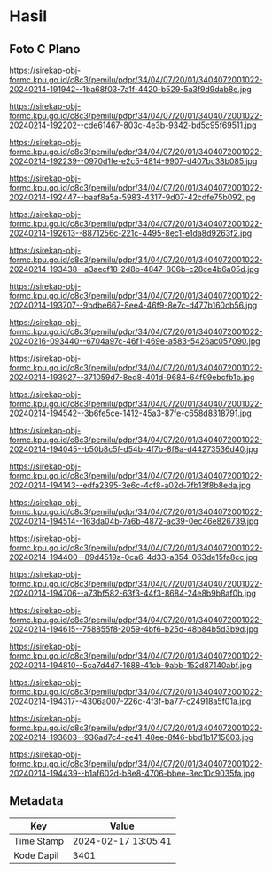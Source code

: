 # Hasil

## Foto C Plano

https://sirekap-obj-formc.kpu.go.id/c8c3/pemilu/pdpr/34/04/07/20/01/3404072001022-20240214-191942--1ba68f03-7a1f-4420-b529-5a3f9d9dab8e.jpg

https://sirekap-obj-formc.kpu.go.id/c8c3/pemilu/pdpr/34/04/07/20/01/3404072001022-20240214-192202--cde61467-803c-4e3b-9342-bd5c95f69511.jpg

https://sirekap-obj-formc.kpu.go.id/c8c3/pemilu/pdpr/34/04/07/20/01/3404072001022-20240214-192239--0970d1fe-e2c5-4814-9907-d407bc38b085.jpg

https://sirekap-obj-formc.kpu.go.id/c8c3/pemilu/pdpr/34/04/07/20/01/3404072001022-20240214-192447--baaf8a5a-5983-4317-9d07-42cdfe75b092.jpg

https://sirekap-obj-formc.kpu.go.id/c8c3/pemilu/pdpr/34/04/07/20/01/3404072001022-20240214-192613--8871256c-221c-4495-8ec1-e1da8d9263f2.jpg

https://sirekap-obj-formc.kpu.go.id/c8c3/pemilu/pdpr/34/04/07/20/01/3404072001022-20240214-193438--a3aecf18-2d8b-4847-806b-c28ce4b6a05d.jpg

https://sirekap-obj-formc.kpu.go.id/c8c3/pemilu/pdpr/34/04/07/20/01/3404072001022-20240214-193707--9bdbe667-8ee4-46f9-8e7c-d477b160cb56.jpg

https://sirekap-obj-formc.kpu.go.id/c8c3/pemilu/pdpr/34/04/07/20/01/3404072001022-20240216-093440--6704a97c-46f1-469e-a583-5426ac057090.jpg

https://sirekap-obj-formc.kpu.go.id/c8c3/pemilu/pdpr/34/04/07/20/01/3404072001022-20240214-193927--371059d7-8ed8-401d-9684-64f99ebcfb1b.jpg

https://sirekap-obj-formc.kpu.go.id/c8c3/pemilu/pdpr/34/04/07/20/01/3404072001022-20240214-194542--3b6fe5ce-1412-45a3-87fe-c658d8318791.jpg

https://sirekap-obj-formc.kpu.go.id/c8c3/pemilu/pdpr/34/04/07/20/01/3404072001022-20240214-194045--b50b8c5f-d54b-4f7b-8f8a-d44273536d40.jpg

https://sirekap-obj-formc.kpu.go.id/c8c3/pemilu/pdpr/34/04/07/20/01/3404072001022-20240214-194143--edfa2395-3e6c-4cf8-a02d-7fb13f8b8eda.jpg

https://sirekap-obj-formc.kpu.go.id/c8c3/pemilu/pdpr/34/04/07/20/01/3404072001022-20240214-194514--163da04b-7a6b-4872-ac39-0ec46e826739.jpg

https://sirekap-obj-formc.kpu.go.id/c8c3/pemilu/pdpr/34/04/07/20/01/3404072001022-20240214-194400--89d4519a-0ca6-4d33-a354-063de15fa8cc.jpg

https://sirekap-obj-formc.kpu.go.id/c8c3/pemilu/pdpr/34/04/07/20/01/3404072001022-20240214-194706--a73bf582-63f3-44f3-8684-24e8b9b8af0b.jpg

https://sirekap-obj-formc.kpu.go.id/c8c3/pemilu/pdpr/34/04/07/20/01/3404072001022-20240214-194615--758855f8-2059-4bf6-b25d-48b84b5d3b9d.jpg

https://sirekap-obj-formc.kpu.go.id/c8c3/pemilu/pdpr/34/04/07/20/01/3404072001022-20240214-194810--5ca7d4d7-1688-41cb-9abb-152d87140abf.jpg

https://sirekap-obj-formc.kpu.go.id/c8c3/pemilu/pdpr/34/04/07/20/01/3404072001022-20240214-194317--4306a007-226c-4f3f-ba77-c24918a5f01a.jpg

https://sirekap-obj-formc.kpu.go.id/c8c3/pemilu/pdpr/34/04/07/20/01/3404072001022-20240214-193603--936ad7c4-ae41-48ee-8f46-bbd1b1715603.jpg

https://sirekap-obj-formc.kpu.go.id/c8c3/pemilu/pdpr/34/04/07/20/01/3404072001022-20240214-194439--b1af602d-b8e8-4706-bbee-3ec10c9035fa.jpg


## Metadata

| Key        | Value               |
| ---------- | ------------------- |
| Time Stamp | 2024-02-17 13:05:41 |
| Kode Dapil | 3401                |



